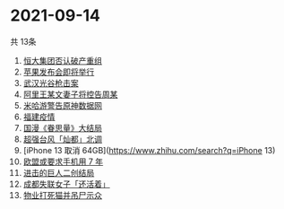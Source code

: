 # 2021-09-14
  共 13条

  <!-- BEGIN -->
  <!-- 最后更新时间:Tue Sep 14 2021 07:10:39 GMT+0000 (Coordinated Universal Time) -->
  1. [恒大集团否认破产重组](https://www.zhihu.com/search?q=恒大)
1. [苹果发布会即将举行](https://www.zhihu.com/search?q=苹果发布会)
1. [武汉光谷枪击案](https://www.zhihu.com/search?q=武汉枪击)
1. [阿里王某文妻子将控告周某](https://www.zhihu.com/search?q=王某文)
1. [米哈游警告原神数据网](https://www.zhihu.com/search?q=原神)
1. [福建疫情](https://www.zhihu.com/search?q=莆田疫情)
1. [国漫《眷思量》大结局](https://www.zhihu.com/search?q=眷思量)
1. [超强台风「灿都」北调](https://www.zhihu.com/search?q=灿都)
1. [iPhone 13 取消 64GB](https://www.zhihu.com/search?q=iPhone 13)
1. [欧盟或要求手机用 7 年](https://www.zhihu.com/search?q=手机能用7年)
1. [进击的巨人二创结局](https://www.zhihu.com/search?q=进击的巨人)
1. [成都失联女子「还活着」](https://www.zhihu.com/search?q=成都女子失联)
1. [物业打死猫并吊尸示众](https://www.zhihu.com/search?q=物业打死猫)
  <!-- END -->
  